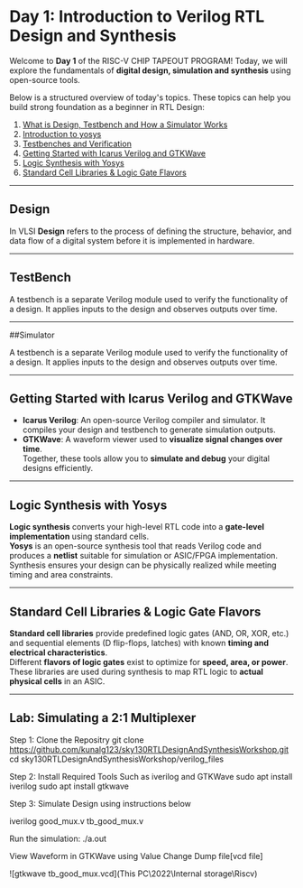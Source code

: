 # Day 1: Introduction to Verilog RTL Design and Synthesis

Welcome to **Day 1** of the RISC-V CHIP TAPEOUT PROGRAM! Today, we will explore the fundamentals of **digital design, simulation and synthesis** using open-source tools.  

Below is a structured overview of today's topics. These topics can help you build strong foundation as a beginner in RTL Design:

1. [What is Design, Testbench and How a Simulator Works](#how-a-simulator-works)  
2. [Introduction to yosys](#designing-rtl-circuits)  
3. [Testbenches and Verification](#testbenches-and-verification)  
4. [Getting Started with Icarus Verilog and GTKWave](#getting-started-with-icarus-verilog-and-gtkwave)  
5. [Logic Synthesis with Yosys](#logic-synthesis-with-yosys)  
6. [Standard Cell Libraries & Logic Gate Flavors](#standard-cell-libraries--logic-gate-flavors)  

---

## Design 

In VLSI **Design** refers to the process of defining the structure, behavior, and data flow of a digital system before it is implemented in hardware.

---

## TestBench

A testbench is a separate Verilog module used to verify the functionality of a design.
It applies inputs to the design and observes outputs over time.

---
##Simulator

A testbench is a separate Verilog module used to verify the functionality of a design.
It applies inputs to the design and observes outputs over time.

---

## Getting Started with Icarus Verilog and GTKWave

- **Icarus Verilog**: An open-source Verilog compiler and simulator. It compiles your design and testbench to generate simulation outputs.  
- **GTKWave**: A waveform viewer used to **visualize signal changes over time**.  
Together, these tools allow you to **simulate and debug** your digital designs efficiently.

---

## Logic Synthesis with Yosys

**Logic synthesis** converts your high-level RTL code into a **gate-level implementation** using standard cells.  
**Yosys** is an open-source synthesis tool that reads Verilog code and produces a **netlist** suitable for simulation or ASIC/FPGA implementation. Synthesis ensures your design can be physically realized while meeting timing and area constraints.

---

## Standard Cell Libraries & Logic Gate Flavors

**Standard cell libraries** provide predefined logic gates (AND, OR, XOR, etc.) and sequential elements (D flip-flops, latches) with known **timing and electrical characteristics**.  
Different **flavors of logic gates** exist to optimize for **speed, area, or power**. These libraries are used during synthesis to map RTL logic to **actual physical cells** in an ASIC.

---

## Lab: Simulating a 2:1 Multiplexer 
Step 1: Clone the Repositry
git clone https://github.com/kunalg123/sky130RTLDesignAndSynthesisWorkshop.git
cd sky130RTLDesignAndSynthesisWorkshop/verilog_files

Step 2: Install Required Tools Such as iverilog and GTKWave
sudo apt install iverilog
sudo apt install gtkwave

Step 3: Simulate Design using instructions below

iverilog good_mux.v tb_good_mux.v

Run the simulation:
./a.out

View Waveform in GTKWave using Value Change Dump file[vcd file]

![gtkwave tb_good_mux.vcd](This PC\2022\Internal storage\Riscv)



